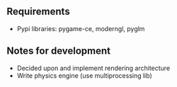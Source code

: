 ## Requirements
- Pypi libraries: pygame-ce, moderngl, pyglm

## Notes for development
- Decided upon and implement rendering architecture
- Write physics engine (use multiprocessing lib)

